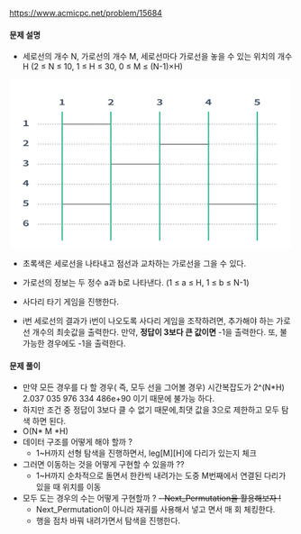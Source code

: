https://www.acmicpc.net/problem/15684

#### 문제 설명
- 세로선의 개수 N, 가로선의 개수 M, 세로선마다 가로선을 놓을 수 있는 위치의 개수 H (2 ≤ N ≤ 10, 1 ≤ H ≤ 30, 0 ≤ M ≤ (N-1)×H)
<img src="./leg.png" width="500" height="300">

- 초록색은 세로선을 나타내고 점선과 교차하는 가로선을 그을 수 있다.
- 가로선의 정보는 두 정수 a과 b로 나타낸다. (1 ≤ a ≤ H, 1 ≤ b ≤ N-1) 
- 사다리 타기 게임을 진행한다.

- i번 세로선의 결과가 i번이 나오도록 사다리 게임을 조작하려면, 추가해야 하는 가로선 개수의 최솟값을 출력한다. 만약, **정답이 3보다 큰 값이면** -1을 출력한다. 또, 불가능한 경우에도 -1을 출력한다.

#### 문제 풀이

- 만약 모든 경우를 다 할 경우( 즉, 모두 선을 그어볼 경우) 시간복잡도가 2^(N*H) 2.037 035 976 334 486e+90 이기 때문에 불가능 하다.
- 하지만 조건 중 정답이 3보다 클 수 없기 때문에,최댓 값을 3으로 제한하고 모두 탐색 하면  된다.
- O(N* M *H)
- 데이터 구조를 어떻게 해야 할까 ?
    - 1~H까지 선형 탐색을 진행하면서, leg[M][H]에 다리가 있는지 체크 
- 그러면 이동하는 것을 어떻게 구현할 수 있을까 ??
    - 1~H까지 순차적으로 돌면서 한칸씩 내려가는 도중 M번째에서 연결된 다리가 있을 때 위치를 이동
- 모두 도는 경우의 수는 어떻게 구현할까 ?
    ~~- Next_Permutation을 활용해보자 !~~
    - Next_Permutation이 아니라 재귀를 사용해서 넣고 면서 매 회 체킹한다.
    - 행을 점차 바꿔 내려가면서 탐색을 진행한다.
